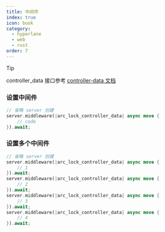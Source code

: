 ```yaml
---
title: 中间件
index: true
icon: book
category:
  - hyperlane
  - web
  - rust
order: 7
---
```


> [!tip]
> controller_data 接口参考 [controller-data 文档](./controller-data.md)

### 设置中间件

```rust
// 省略 server 创建
server.middleware(|arc_lock_controller_data| async move {
    // code
}).await;
```

### 设置多个中间件

```rust
// 省略 server 创建
server.middleware(|arc_lock_controller_data| async move {
    // 1
}).await;
server.middleware(|arc_lock_controller_data| async move {
    // 2
}).await;
server.middleware(|arc_lock_controller_data| async move {
    // 3
}).await;
server.middleware(|arc_lock_controller_data| async move {
    // 4
}).await;
```

<Bottom />
